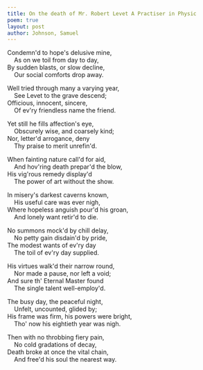 ```yaml
---
title: On the death of Mr. Robert Levet A Practiser in Physic
poem: true
layout: post
author: Johnson, Samuel
---
```

Condemn'd to hope's delusive mine,  
&nbsp;&nbsp;&nbsp; As on we toil from day to day,   
By sudden blasts, or slow decline,  
&nbsp;&nbsp;&nbsp; Our social comforts drop away.  

Well tried through many a varying year,  
&nbsp;&nbsp;&nbsp; See Levet to the grave descend;   
Officious, innocent, sincere,  
&nbsp;&nbsp;&nbsp; Of ev'ry friendless name the friend.  

Yet still he fills affection's eye,  
&nbsp;&nbsp;&nbsp; Obscurely wise, and coarsely kind;   
Nor, letter'd arrogance, deny  
&nbsp;&nbsp;&nbsp; Thy praise to merit unrefin'd.  

When fainting nature call'd for aid,  
&nbsp;&nbsp;&nbsp; And hov'ring death prepar'd the blow,   
His vig'rous remedy display'd  
&nbsp;&nbsp;&nbsp; The power of art without the show.  

In misery's darkest caverns known,  
&nbsp;&nbsp;&nbsp; His useful care was ever nigh,   
Where hopeless anguish pour'd his groan,  
&nbsp;&nbsp;&nbsp; And lonely want retir'd to die.  

No summons mock'd by chill delay,  
&nbsp;&nbsp;&nbsp; No petty gain disdain'd by pride,   
The modest wants of ev'ry day  
&nbsp;&nbsp;&nbsp; The toil of ev'ry day supplied.  

His virtues walk'd their narrow round,  
&nbsp;&nbsp;&nbsp; Nor made a pause, nor left a void;   
And sure th' Eternal Master found  
&nbsp;&nbsp;&nbsp; The single talent well-employ'd.  

The busy day, the peaceful night,  
&nbsp;&nbsp;&nbsp; Unfelt, uncounted, glided by;   
His frame was firm, his powers were bright,  
&nbsp;&nbsp;&nbsp; Tho' now his eightieth year was nigh.  

Then with no throbbing fiery pain,  
&nbsp;&nbsp;&nbsp; No cold gradations of decay,   
Death broke at once the vital chain,  
&nbsp;&nbsp;&nbsp; And free'd his soul the nearest way.<br />

